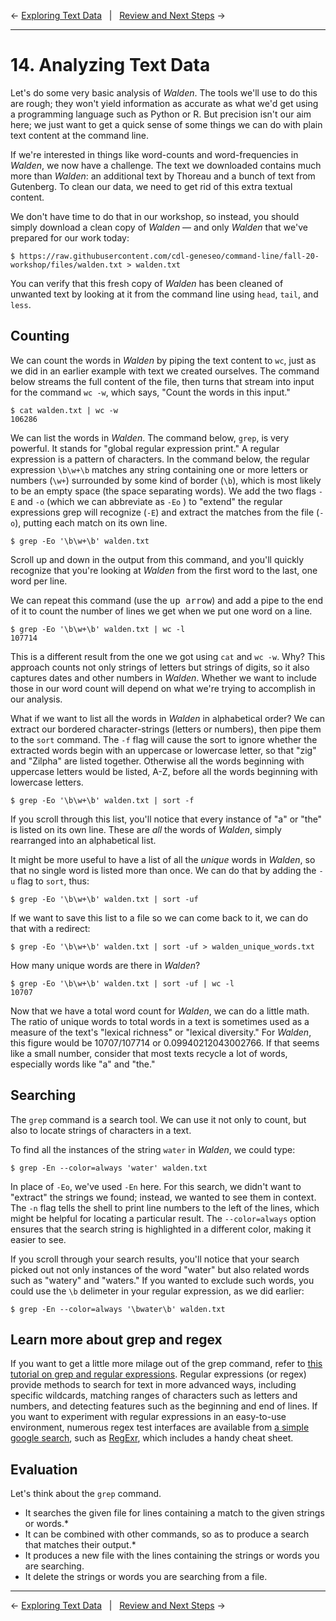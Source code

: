 ← [Exploring Text Data](13-exploring-text-data.md)&nbsp;&nbsp;&nbsp;|&nbsp;&nbsp;&nbsp;[Review and Next Steps](15-review-and-next-steps.md) →

---

# 14. Analyzing Text Data

Let's do some very basic analysis of *Walden*. The tools we'll use to do this are rough; they won't yield information as accurate as what we'd get using a programming language such as Python or R. But precision isn't our aim here; we just want to get a quick sense of some things we can do with plain text content at the command line.

If we're interested in things like word-counts and word-frequencies in *Walden*, we now have a challenge. The text we downloaded contains much more than *Walden*: an additional text by Thoreau and a bunch of text from Gutenberg. To clean our data, we need to get rid of this extra textual content. 

We don't have time to do that in our workshop, so instead, you should simply download a clean copy of *Walden* — and only *Walden* that we've prepared for our work today:

```console
$ https://raw.githubusercontent.com/cdl-geneseo/command-line/fall-20-workshop/files/walden.txt > walden.txt
```
You can verify that this fresh copy of *Walden* has been cleaned of unwanted text by looking at it from the command line using `head`, `tail`, and `less`.

## Counting

We can count the words in *Walden* by piping the text content to `wc`, just as we did in an earlier example with text we created ourselves. The command below streams the full content of the file, then turns that stream into input for the command `wc -w`, which says, "Count the words in this input."

```
$ cat walden.txt | wc -w
106286
```

We can list the words in *Walden*. The command below, `grep`, is very powerful. It stands for "global regular expression print." A regular expression is a pattern of characters. In the command below, the regular expression `\b\w+\b` matches any string containing one or more letters or numbers (`\w+`) surrounded by some kind of border (`\b`), which is most likely to be an empty space (the space separating words). We add the two flags `-E` and `-o` (which we can abbreviate as `-Eo` ) to "extend" the regular expressions grep will recognize (`-E`) and extract the matches from the file (`-o`), putting each match on its own line.

```
$ grep -Eo '\b\w+\b' walden.txt
```
Scroll up and down in the output from this command, and you'll quickly recognize that you're looking at *Walden* from the first word to the last, one word per line.

We can repeat this command (use the <kbd>up arrow</kbd>) and add a pipe to the end of it to count the number of lines we get when we put one word on a line.

```
$ grep -Eo '\b\w+\b' walden.txt | wc -l
107714
```
This is a different result from the one we got using `cat` and `wc -w`. Why? This approach counts not only strings of letters but strings of digits, so it also captures dates and other numbers in *Walden*. Whether we want to include those in our word count will depend on what we're trying to accomplish in our analysis.

What if we want to list all the words in *Walden* in alphabetical order? We can extract our bordered character-strings (letters or numbers), then pipe them to the `sort` command. The `-f` flag will cause the sort to ignore whether the extracted words begin with an uppercase or lowercase letter, so that "zig" and "Zilpha" are listed together. Otherwise all the words beginning with uppercase letters would be listed, A-Z, before all the words beginning with lowercase letters.

```
$ grep -Eo '\b\w+\b' walden.txt | sort -f
```

If you scroll through this list, you'll notice that every instance of "a" or "the" is listed on its own line. These are *all* the words of *Walden*, simply rearranged into an alphabetical list.

It might be more useful to have a list of all the *unique* words in *Walden*, so that no single word is listed more than once. We can do that by adding the `-u` flag to `sort`, thus:

```
$ grep -Eo '\b\w+\b' walden.txt | sort -uf
```
If we want to save this list to a file so we can come back to it, we can do that with a redirect:

```
$ grep -Eo '\b\w+\b' walden.txt | sort -uf > walden_unique_words.txt
```
How many unique words are there in *Walden*? 

```
$ grep -Eo '\b\w+\b' walden.txt | sort -uf | wc -l
10707
```
Now that we have a total word count for *Walden*, we can do a little math. The ratio of unique words to total words in a text is sometimes used as a measure of the text's "lexical richness" or "lexical diversity." For *Walden*, this figure would be 10707/107714 or 0.09940212043002766. If that seems like a small number, consider that most texts recycle a lot of words, especially words like "a" and "the."

## Searching

The `grep` command is a search tool. We can use it not only to count, but also to locate strings of characters in a text.

To find all the instances of the string `water` in *Walden*, we could type:

```
$ grep -En --color=always 'water' walden.txt
```
In place of `-Eo`, we've used `-En` here. For this search, we didn't want to "extract" the strings we found; instead, we wanted to see them in context. The `-n` flag tells the shell to print line numbers to the left of the lines, which might be helpful for locating a particular result. The `--color=always` option ensures that the search string is highlighted in a different color, making it easier to see.

If you scroll through your search results, you'll notice that your search picked out not only instances of the word "water" but also related words such as "watery" and "waters." If you wanted to exclude such words, you could use the `\b` delimeter in your regular expression, as we did earlier:

```
$ grep -En --color=always '\bwater\b' walden.txt
```

## Learn more about grep and regex

If you want to get a little more milage out of the grep command, refer to [this tutorial on grep and regular expressions](https://www.digitalocean.com/community/tutorials/using-grep-regular-expressions-to-search-for-text-patterns-in-linux). Regular expressions (or regex) provide methods to search for text in more advanced ways, including specific wildcards, matching ranges of characters such as letters and numbers, and detecting features such as the beginning and end of lines. If you want to experiment with regular expressions in an easy-to-use environment, numerous regex test interfaces are available from [a simple google search](https://www.google.com/search?w&q=regex+tester), such as [RegExr](https://regexr.com/), which includes a handy cheat sheet.

## Evaluation

Let's think about the `grep` command.

- It searches the given file for lines containing a match to the given strings or words.*
- It can be combined with other commands, so as to produce a search that matches their output.*
- It produces a new file with the lines containing the strings or words you are searching.
- It delete the strings or words you are searching from a file.

---

← [Exploring Text Data](13-exploring-text-data.md)&nbsp;&nbsp;&nbsp;|&nbsp;&nbsp;&nbsp;[Review and Next Steps](15-review-and-next-steps.md) →